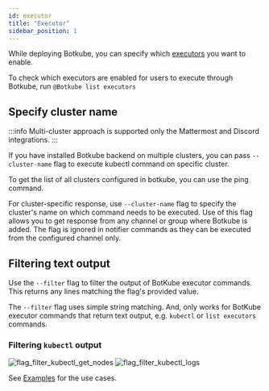 ```yaml
---
id: executor
title: "Executor"
sidebar_position: 1
---
```


While deploying Botkube, you can specify which [executors](../../configuration/executor) you want to enable.

To check which executors are enabled for users to execute through Botkube, run `@Botkube list executors`

## Specify cluster name

:::info
Multi-cluster approach is supported only the Mattermost and Discord integrations.
:::

If you have installed Botkube backend on multiple clusters, you can pass `--cluster-name` flag to execute kubectl command on specific cluster.

To get the list of all clusters configured in botkube, you can use the ping command.

For cluster-specific response, use `--cluster-name` flag to specify the cluster's name on which command needs to be executed.
Use of this flag allows you to get response from any channel or group where Botkube is added.
The flag is ignored in notifier commands as they can be executed from the configured channel only.

## Filtering text output

Use the `--filter` flag to filter the output of BotKube executor commands. This returns any lines matching the flag's provided value.

The `--filter` flag uses simple string matching. And, only works for BotKube executor commands that return text output, e.g. `kubectl` or `list executors` commands.

### Filtering `kubectl` output

![flag_filter_kubectl_get_nodes](../assets/flag_filter_kubectl_get_nodes.png)
![flag_filter_kubectl_logs](../assets/flag_filter_kubectl_logs.png)

See [Examples](../../examples) for the use cases.
